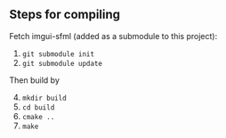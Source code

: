Steps for compiling
-------------------

Fetch imgui-sfml (added as a submodule to this project):

1. `git submodule init`
2. `git submodule update`

Then build by

4. `mkdir build`
5. `cd build`
6. `cmake ..`
7. `make`
